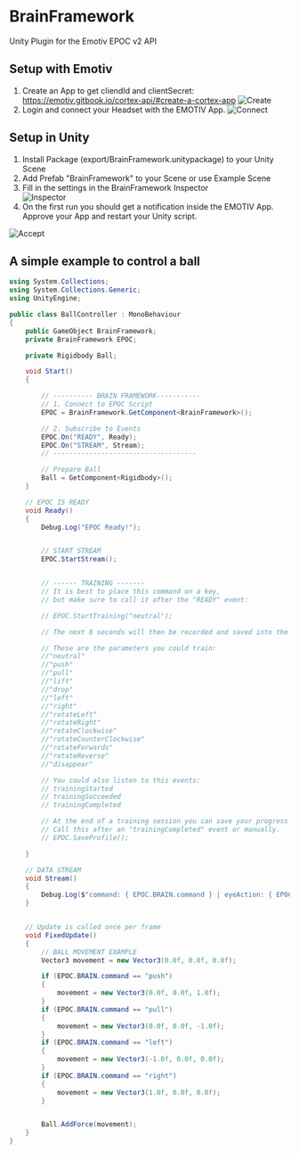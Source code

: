 # BrainFramework
Unity Plugin for the Emotiv EPOC v2 API

## Setup with Emotiv
1. Create an App to get cliendId and clientSecret:
https://emotiv.gitbook.io/cortex-api/#create-a-cortex-app
![Create](https://raw.githubusercontent.com/BrandlMax/BrainFramework/master/_readme/CreateID.png)
2. Login and connect your Headset with the EMOTIV App.
![Connect](https://raw.githubusercontent.com/BrandlMax/BrainFramework/master/_readme/Connect.png)

## Setup in Unity
1. Install Package (export/BrainFramework.unitypackage) to your Unity Scene
2. Add Prefab "BrainFramework" to your Scene or use Example Scene
3. Fill in the settings in the BrainFramework Inspector <br />
![Inspector](https://raw.githubusercontent.com/BrandlMax/BrainFramework/master/_readme/Inpsector.png)
4. On the first run you should get a notification inside the EMOTIV App. <br /> Approve your App and restart your Unity script.

![Accept](https://raw.githubusercontent.com/BrandlMax/BrainFramework/master/_readme/Accept.png)

## A simple example to control a ball

```csharp
using System.Collections;
using System.Collections.Generic;
using UnityEngine;

public class BallController : MonoBehaviour
{
    public GameObject BrainFramework;
    private BrainFramework EPOC;

    private Rigidbody Ball;

    void Start()
    {

        // ---------- BRAIN FRAMEWORK-----------
        // 1. Connect to EPOC Script
        EPOC = BrainFramework.GetComponent<BrainFramework>();

        // 2. Subscribe to Events
        EPOC.On("READY", Ready);
        EPOC.On("STREAM", Stream);
        // ------------------------------------

        // Prepare Ball
        Ball = GetComponent<Rigidbody>();
    }

    // EPOC IS READY
    void Ready()
    {
        Debug.Log("EPOC Ready!");


        // START STREAM
        EPOC.StartStream();


        // ------ TRAINING -------
        // It is best to place this command on a key, 
        // but make sure to call it after the "READY" event:

        // EPOC.StartTraining("neutral");

        // The next 8 seconds will then be recorded and saved into the profile

        // These are the parameters you could train:
        //"neutral"
        //"push"
        //"pull"
        //"lift"
        //"drop"
        //"left"
        //"right"
        //"rotateLeft"
        //"rotateRight"
        //"rotateClockwise"
        //"rotateCounterClockwise"
        //"rotateForwards"
        //"rotateReverse"
        //"disappear"

        // You could also listen to this events:
        // trainingStarted
        // trainingSucceeded
        // trainingCompleted

        // At the end of a training session you can save your progress to the profile
        // Call this after an "trainingCompleted" event or manually. 
        // EPOC.SaveProfile();

    }

    // DATA STREAM
    void Stream()
    {
        Debug.Log($"command: { EPOC.BRAIN.command } | eyeAction: { EPOC.BRAIN.eyeAction } | upperFaceAction: { EPOC.BRAIN.upperFaceAction } | lowerFaceAction: { EPOC.BRAIN.lowerFaceAction }");
    }


    // Update is called once per frame
    void FixedUpdate()
    {
        // BALL MOVEMENT EXAMPLE
        Vector3 movement = new Vector3(0.0f, 0.0f, 0.0f);

        if (EPOC.BRAIN.command == "push")
        {
            movement = new Vector3(0.0f, 0.0f, 1.0f);
        }
        if (EPOC.BRAIN.command == "pull")
        {
            movement = new Vector3(0.0f, 0.0f, -1.0f);
        }
        if (EPOC.BRAIN.command == "left")
        {
            movement = new Vector3(-1.0f, 0.0f, 0.0f);
        }
        if (EPOC.BRAIN.command == "right")
        {
            movement = new Vector3(1.0f, 0.0f, 0.0f);
        }


        Ball.AddForce(movement);
    }
}
```
